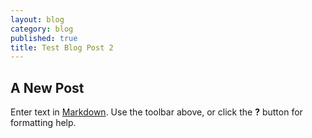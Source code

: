 ```yaml
---
layout: blog
category: blog
published: true
title: Test Blog Post 2
---
```


## A New Post

Enter text in [Markdown](http://daringfireball.net/projects/markdown/). Use the toolbar above, or click the **?** button for formatting help.
